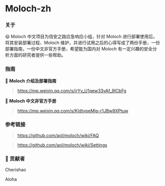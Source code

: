 # Moloch-zh

### 关于

:smiley: Moloch  中文项目为信安之路应急响应小组，针对 Moloch 进行部署使用后，将其安装部署过程、Moloch 维护，并进行试用之后的心得写成了两份手册，一份部署指南，一份中文非官方手册，希望能为国内对 Moloch 有一定兴趣的安全分析方面的研究者提供一些帮助。

### 指南

​:star2:​ **Moloch 介绍及部署指南**

> https://mp.weixin.qq.com/s/irYv_U1qew33vAf_9lCbFg

​:star2:​ **Moloch 中文非官方手册**

> https://mp.weixin.qq.com/s/KldtypeMip-r1JBw8XPtuw

### 参考链接
>https://github.com/aol/moloch/wiki/FAQ

>https://github.com/aol/moloch/wiki/Settings

###  :ear_of_rice: 贡献者
Cherishao

Aloha
